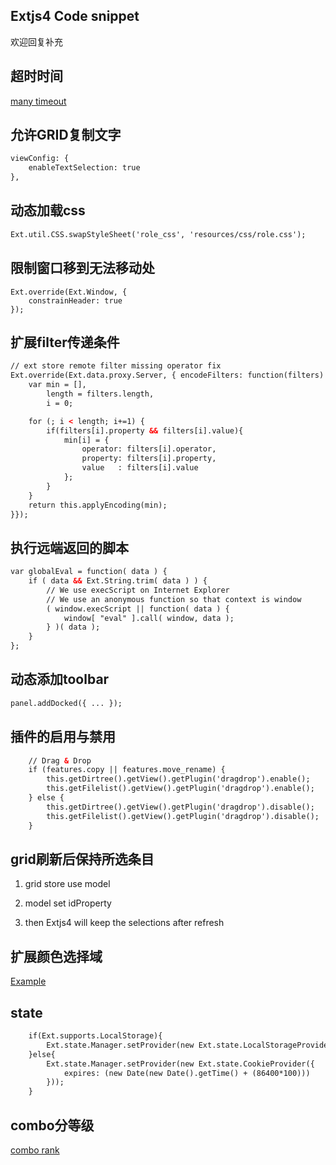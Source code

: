 ## Extjs4 Code snippet

欢迎回复补充

## 超时时间
[many timeout](extjs_timeout.md)

## 允许GRID复制文字

```html
viewConfig: {
    enableTextSelection: true
},
```


## 动态加载css

```html
Ext.util.CSS.swapStyleSheet('role_css', 'resources/css/role.css');
```

## 限制窗口移到无法移动处

```
Ext.override(Ext.Window, {
    constrainHeader: true
});
```

## 扩展filter传递条件

```html
// ext store remote filter missing operator fix
Ext.override(Ext.data.proxy.Server, { encodeFilters: function(filters) {
    var min = [],
        length = filters.length,
        i = 0;

    for (; i < length; i+=1) {
        if(filters[i].property && filters[i].value){
            min[i] = {
                operator: filters[i].operator,
                property: filters[i].property,
                value   : filters[i].value
            };
        }
    }
    return this.applyEncoding(min);
}});
```


## 执行远端返回的脚本

```html
var globalEval = function( data ) {
    if ( data && Ext.String.trim( data ) ) {
        // We use execScript on Internet Explorer
        // We use an anonymous function so that context is window
        ( window.execScript || function( data ) {
            window[ "eval" ].call( window, data );
        } )( data );
    }
};
```

## 动态添加toolbar

```html
panel.addDocked({ ... });
```


## 插件的启用与禁用

```html
    // Drag & Drop
    if (features.copy || features.move_rename) {
        this.getDirtree().getView().getPlugin('dragdrop').enable();
        this.getFilelist().getView().getPlugin('dragdrop').enable();
    } else {
        this.getDirtree().getView().getPlugin('dragdrop').disable();
        this.getFilelist().getView().getPlugin('dragdrop').disable();
    }
```


## grid刷新后保持所选条目

1. grid store use model

2. model set idProperty

3. then Extjs4 will keep the selections after refresh


## 扩展颜色选择域

[Example](http://runjs.cn/code/sglofcih)


## state

```html
    if(Ext.supports.LocalStorage){
        Ext.state.Manager.setProvider(new Ext.state.LocalStorageProvider());
    }else{
        Ext.state.Manager.setProvider(new Ext.state.CookieProvider({
            expires: (new Date(new Date().getTime() + (86400*100)))
        }));
    }
```

## combo分等级

[combo rank](http://runjs.cn/code/rcmc4qms)
